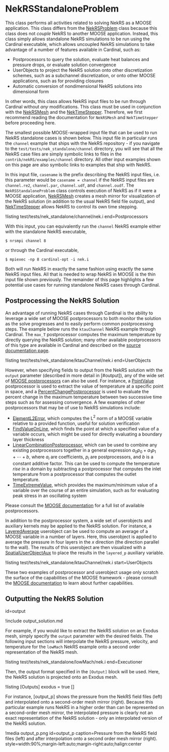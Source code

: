 # NekRSStandaloneProblem

This class performs all activities related to solving NekRS as a MOOSE application.
This class differs from the [NekRSProblem](/problems/NekRSProblem.md) class because this class
does not *couple* NekRS to another MOOSE application. Instead, this class
simply allows standalone NekRS simulations to be run using the Cardinal executable,
which allows uncoupled NekRS simulations to take advantage of a number of features
available in Cardinal, such as:

- Postprocessors to query the solution, evaluate heat balances and pressure drops,
  or evaluate solution convergence
- UserObjects to project the NekRS solution onto other discretization schemes,
  such as a subchannel discretization, or onto other MOOSE applications, such as
  for providing closures
- Automatic conversion of nondimensional NekRS solutions into dimensional form

In other words, this class allows NekRS input files to be run through Cardinal
without *any* modifications.
This class must be used in conjunction with the
[NekRSMesh](/mesh/NekRSMesh.md) and the [NekTimeStepper](/timesteppers/NekTimeStepper.md).
Therefore, we first recommend reading the documentation for `NekRSMesh` and `NekTimeStepper`
before proceeding here.

The smallest possible MOOSE-wrapped input file that can be used to run NekRS standalone
cases is shown below. This input file in particular runs the `channel` example that ships
with the NekRS repository - if you navigate to the `test/tests/nek_standalone/channel` directory,
you will see that all the NekRS case files are simply symbolic links to files in the
`contrib/nekRS/examples/channel` directory. All other input examples shown on
this page are also symbolic links to examples that ship with NekRS.

In this input file, `casename` is the prefix describing the NekRS input files, i.e. this
parameter would be `casename = channel` if the NekRS input files are `channel.re2`,
`channel.par`, `channel.udf`, and `channel.oudf`. The `NekRSStandaloneProblem` class controls
execution of NekRS as if it were a MOOSE application, [NekRSMesh](/mesh/NekRSMesh.md) creates
a mesh mirror for visualization of the NekRS solution (in addition to the usual NekRS field
file output), and [NekTimeStepper](/timesteppers/NekTimeStepper.md) allows NekRS to control its
own time stepping.

!listing test/tests/nek_standalone/channel/nek.i
  end=Postprocessors

With this input, you can equivalently run the `channel` NekRS example either with
the standalone NekRS executable,

```
$ nrsmpi channel 8
```

or through the Cardinal executable,


```
$ mpiexec -np 8 cardinal-opt -i nek.i
```

Both will run NekRS in exactly the same fashion using exactly the same NekRS input files.
All that is needed to wrap NekRS in MOOSE is the thin input file shown previously.
The remainder of this page highlights a few potential use cases for running standalone
NekRS cases through Cardinal.

## Postprocessing the NekRS Solution

An advantage of running NekRS cases through Cardinal is the ability to leverage
a wide set of MOOSE postprocessors to both monitor the solution as the solve
progresses and to easily perform common postprocessing steps.
The example below runs the `ktauChannel` NekRS example through Cardinal.
The `max_T` postprocessor computes the maximum
temperature by directly querying the NekRS solution; many other available
postprocessors of this type are available in Cardinal and described
on the [source documentation page](https://cardinal.cels.anl.gov/source/index.html).

!listing test/tests/nek_standalone/ktauChannel/nek.i
  end=UserObjects

However, when specifying fields to output from the NekRS solution with
the `output` parameter (described in more detail in [#output]), any of the
wide set of [MOOSE postprocessors](https://mooseframework.inl.gov/source/index.html)
can also be used. For instance, a [PointValue](https://mooseframework.inl.gov/source/postprocessors/PointValue.html) postprocessor
is used to extract the value of temperature at a specific point in space,
and a [PercentChangePostprocessor](https://mooseframework.inl.gov/source/postprocessors/PercentChangePostprocessor.html)
is used to evaluate the percent change in the maximum temperature
between two successive time steps such as for assessing convergence.
A few examples of other postprocessors that may be of use to NekRS
simulations include:

- [ElementL2Error](https://mooseframework.inl.gov/source/postprocessors/ElementL2Error.html),
  which computes the L$^2$ norm of a MOOSE variable relative to a provided
  function, useful for solution verification
- [FindValueOnLine](https://mooseframework.inl.gov/source/postprocessors/FindValueOnLine.html),
  which finds the point at which a specified value of a variable occurs,
  which might be used for directly evaluating a boundary layer thickness
- [LinearCombinationPostprocessor](https://mooseframework.inl.gov/source/postprocessors/LinearCombinationPostprocessor.html),
  which can be used to combine any existing postprocessors together in a
  general expression $a_0p_0+a_1p_1+\cdots+b$, where $a_i$ are coefficients,
  $p_i$ are postprocessors, and $b$ is a constant additive factor. This can be used
  to compute the temperature *rise* in a domain by subtracting a postprocessor
  that computes the inlet temperature from a postprocessor that computes the
  outlet temperature.
- [TimeExtremeValue](https://mooseframework.inl.gov/source/postprocessors/TimeExtremeValue.html),
  which provides the maximum/minimum value of a variable over the course of
  an entire simulation, such as for evaluating peak stress in an
  oscillating system

Please consult the [MOOSE documentation](https://mooseframework.inl.gov/source/index.html)
for a full list of available postprocessors.

In addition to the postprocessor system, a wide set of userobjects
and auxiliary kernels may be applied to the NekRS solution. For instance,
a [LayeredAverage](https://mooseframework.inl.gov/source/userobject/LayeredAverage.html)
userobject can be used to compute an average of a MOOSE variable in a number
of layers. Here, this userobject is applied to average the pressure in four
layers in the $x$ direction (the direction parallel to the wall). The results
of this userobject are then visualized with a
[SpatialUserObjectAux](https://mooseframework.inl.gov/source/auxkernels/SpatialUserObjectAux.html)
to place the results in the `layered_p` auxiliary variable.

!listing test/tests/nek_standalone/ktauChannel/nek.i
  start=UserObjects

These two examples of postprocessor and userobject usage only scratch the
surface of the capabilities of the MOOSE framework - please consult
the [MOOSE documentation](https://mooseframework.inl.gov/source/index.html) to learn about further capabilities.

## Outputting the NekRS Solution
  id=output

!include output_solution.md

For example, if you would like to extract the NekRS solution on an Exodus mesh,
simply specify the `output` parameter with the desired fields. The following input
sections will interpolate the NekRS pressure, velocity, and temperature for
the `lowMach` NekRS example
onto a second order representation of the NekRS mesh.

!listing test/tests/nek_standalone/lowMach/nek.i
  end=Executioner

Then, the output format specified in the `[Output]` block will be used. Here,
the NekRS solution is projected onto an Exodus mesh.

!listing
[Outputs]
  exodus = true
[]

For instance, [output_p] shows the pressure from the NekRS field files (left)
and interpolated onto a second-order mesh mirror (right). Because this particular
example runs NekRS in a higher order than can be represented on a second-order
mesh mirror, the interpolated pressure is clearly not an exact
representation of the NekRS solution - only an interpolated version of the NekRS solution.

!media output_p.png
  id=output_p
  caption=Pressure from the NekRS field files (left) and after interpolation onto a second order mesh mirror (right).
  style=width:90%;margin-left:auto;margin-right:auto;halign:center
